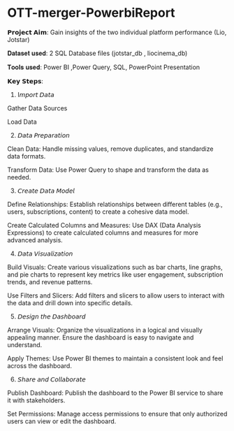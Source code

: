 # OTT-merger-PowerbiReport

𝗣𝗿𝗼𝗷𝗲𝗰𝘁 𝗔𝗶𝗺: Gain insights of the two individual platform performance (Lio, Jotstar)

𝐃𝐚𝐭𝐚𝐬𝐞𝐭 𝐮𝐬𝐞𝐝: 2 SQL Database files (jotstar_db , liocinema_db)



𝐓𝐨𝐨𝐥𝐬 𝐮𝐬𝐞𝐝: Power BI ,Power Query, SQL, PowerPoint Presentation



𝗞𝗲𝘆 𝗦𝘁𝗲𝗽𝘀:

1. I𝘮𝘱𝘰𝘳𝘵 𝘋𝘢𝘵𝘢

Gather Data Sources 

Load Data

2. 𝘋𝘢𝘵𝘢 𝘗𝘳𝘦𝘱𝘢𝘳𝘢𝘵𝘪𝘰𝘯

Clean Data: Handle missing values, remove duplicates, and standardize data formats.

Transform Data: Use Power Query to shape and transform the data as needed.

3. 𝘊𝘳𝘦𝘢𝘵𝘦 𝘋𝘢𝘵𝘢 𝘔𝘰𝘥𝘦𝘭

Define Relationships: Establish relationships between different tables (e.g., users, subscriptions, content) to create a cohesive data model.

Create Calculated Columns and Measures: Use DAX (Data Analysis Expressions) to create calculated columns and measures for more advanced analysis.

4. 𝘋𝘢𝘵𝘢 𝘝𝘪𝘴𝘶𝘢𝘭𝘪𝘻𝘢𝘵𝘪𝘰𝘯

Build Visuals: Create various visualizations such as bar charts, line graphs, and pie charts to represent key metrics like user engagement, subscription trends, and revenue patterns.

Use Filters and Slicers: Add filters and slicers to allow users to interact with the data and drill down into specific details.

5. 𝘋𝘦𝘴𝘪𝘨𝘯 𝘵𝘩𝘦 𝘋𝘢𝘴𝘩𝘣𝘰𝘢𝘳𝘥

Arrange Visuals: Organize the visualizations in a logical and visually appealing manner. Ensure the dashboard is easy to navigate and understand.

Apply Themes: Use Power BI themes to maintain a consistent look and feel across the dashboard.

6. 𝘚𝘩𝘢𝘳𝘦 𝘢𝘯𝘥 𝘊𝘰𝘭𝘭𝘢𝘣𝘰𝘳𝘢𝘵𝘦

Publish Dashboard: Publish the dashboard to the Power BI service to share it with stakeholders.

Set Permissions: Manage access permissions to ensure that only authorized users can view or edit the dashboard.
